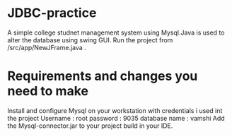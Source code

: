 # JDBC-practice
A simple college studnet management system using Mysql.Java is used to alter the database using swing GUI.
Run the project from /src/app/NewJFrame.java .
# Requirements and changes you need to make
Install and configure Mysql on your workstation with credentials i used int the project
Username : root
password : 9035
database name : vamshi
Add the Mysql-connector.jar to your project build in your IDE.
